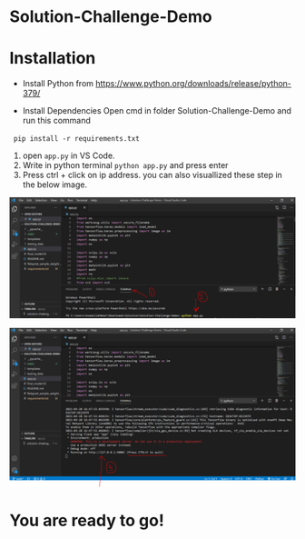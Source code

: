 # Solution-Challenge-Demo
# Installation

* Install Python from https://www.python.org/downloads/release/python-379/

* Install Dependencies Open cmd in folder Solution-Challenge-Demo and run this command

 `  pip install -r requirements.txt `
 
 1. open `app.py` in VS Code. 
 2. Write in python terminal `python app.py` and press enter
 3. Press ctrl + click on ip address. 
 you can also visuallized these step in the below image.
 
 ![Step1 and 2](https://github.com/syedrafayhashmi/Solution-Challenge-Demo/blob/main/step%201%20and%202.PNG)
 
 ![Step 3](https://github.com/syedrafayhashmi/Solution-Challenge-Demo/blob/main/step%203.PNG)
 
 # You are ready to go!
